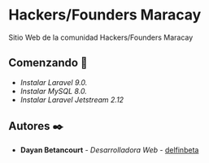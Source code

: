 # Hackers/Founders Maracay

Sitio Web de la comunidad Hackers/Founders Maracay

## Comenzando 🚀

* _Instalar Laravel 9.0._
* _Instalar MySQL 8.0._
* _Instalar Laravel Jetstream 2.12_

## Autores ✒️

* **Dayan Betancourt** - *Desarrolladora Web* - [delfinbeta](https://github.com/delfinbeta)
